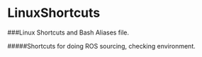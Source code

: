 # LinuxShortcuts

###Linux Shortcuts and Bash Aliases file.

#####Shortcuts for doing ROS sourcing, checking environment.
